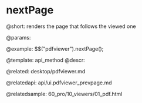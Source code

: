 nextPage
=============

@short:
	renders the page that follows the viewed one

@params:

@example:
$$("pdfviewer").nextPage();


@template:	api_method
@descr:

@related:
desktop/pdfviewer.md

@relatedapi:
api/ui.pdfviewer_prevpage.md

@relatedsample:
60_pro/10_viewers/01_pdf.html